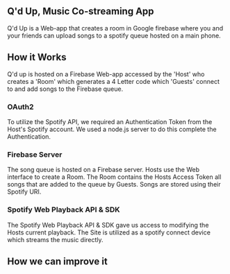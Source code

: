 ## Q'd Up, Music Co-streaming App

Q'd Up is a Web-app that creates a room in Google firebase where you and your friends can upload songs to a spotify queue hosted on a main phone.

## How it Works

Q'd up is hosted on a Firebase Web-app accessed by the 'Host' who creates a 'Room' which generates a 4 Letter code which 'Guests' connect to and add songs to the Firebase queue.

### OAuth2

To utilize the Spotify API, we required an Authentication Token from the Host's Spotify account. We used a node.js server to do this complete the Authentication.

### Firebase Server

The song queue is hosted on a Firebase server. Hosts use the Web interface to create a Room. The Room contains the Hosts Access Token all songs that are added to the queue by Guests. Songs are stored using their Spotify URI.

### Spotify Web Playback API & SDK

The Spotify Web Playback API & SDK gave us access to modifying the Hosts current playback. The Site is utilized as a spotify connect device which streams the music directly.

## How we can improve it
